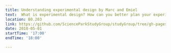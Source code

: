 ```yaml
---
title: Understanding experimental design by Marc and Emiel
text:  What is experimental design? How can you better plan your experiments? 
location: B0.203
link: https://github.com/ScienceParkStudyGroup/studyGroup/tree/gh-pages/lessons/20180501_Experimental_Design_Emiel/
date: 2018-05-01
startTime: '17:00'
endTime: '18:00'

---
```


